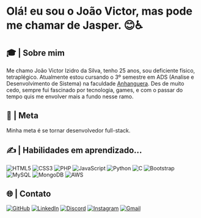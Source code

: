 # Olá! eu sou o João Victor, mas pode me chamar de Jasper. 😊♿
## 🎓 | Sobre mim
Me chamo João Victor Izidro da Silva, tenho 25 anos, sou deficiente físico, tetraplégico. Atualmente estou cursando o 3º semestre em ADS (Analise e Desenvolvimento de Sistema) na faculdade [Anhanguera](https://www.anhanguera.com/). Des de muito cedo, sempre fui fascinado por tecnologia, games, e com o passar do tempo quis me envolver mais a fundo nesse ramo.

## 🚀 | Meta
Minha meta é se tornar desenvolvedor full-stack.

## ✍️ | Habilidades em aprendizado...
![HTML5](https://img.shields.io/badge/HTML5-E34F26?style=for-the-badge&logo=html5&logoColor=white)
 ![CSS3](https://img.shields.io/badge/CSS3-1572B6?style=for-the-badge&logo=css3&logoColor=white) ![PHP](https://img.shields.io/badge/PHP-777BB4?style=for-the-badge&logo=php&logoColor=white) ![JavaScript](https://img.shields.io/badge/JavaScript-F7DF1E?style=for-the-badge&logo=javascript&logoColor=black) ![Python](https://img.shields.io/badge/python-3670A0?style=for-the-badge&logo=python&logoColor=ffdd54) ![C](https://img.shields.io/badge/C-00599C?style=for-the-badge&logo=c&logoColor=white) ![Bootstrap](https://img.shields.io/badge/-boostrap-0D1117?style=for-the-badge&logo=bootstrap&labelColor=0D1117) ![MySQL](https://img.shields.io/badge/MySQL-00000F?style=for-the-badge&logo=mysql&logoColor=white) ![MongoDB](https://img.shields.io/badge/MongoDB-%234ea94b.svg?style=for-the-badge&logo=mongodb&logoColor=white) ![AWS](https://img.shields.io/badge/AWS-000.svg?style=for-the-badge&logo=amazon-aws&logoColor=white)

## 🌐 | Contato
[![GitHub](https://img.shields.io/badge/GitHub-100000?style=for-the-badge&logo=github&logoColor=white)](https://github.com/Thejasperr) [![LinkedIn](https://img.shields.io/badge/LinkedIn-0077B5?style=for-the-badge&logo=linkedin&logoColor=white)](https://www.linkedin.com/in/thejasperr/) [![Discord](https://img.shields.io/badge/Discord-7289DA?style=for-the-badge&logo=discord&logoColor=white)](https://discord.com/channels/@thejasperr/) [![Instagram](https://img.shields.io/badge/-Instagram-%23E4405F?style=for-the-badge&logo=instagram&logoColor=white)](https://www.instagram.com/https.thejasperr/) [![Gmail](https://img.shields.io/badge/Gmail-333333?style=for-the-badge&logo=gmail&logoColor=red)](mailto:joaoizidrosilva@gmail.com)





